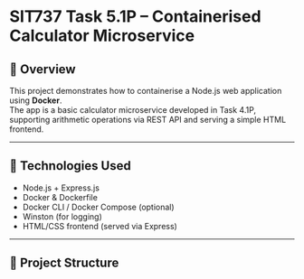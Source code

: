 # SIT737 Task 5.1P – Containerised Calculator Microservice

## 📘 Overview

This project demonstrates how to containerise a Node.js web application using **Docker**.  
The app is a basic calculator microservice developed in Task 4.1P, supporting arithmetic operations via REST API and serving a simple HTML frontend.

---

## 🔧 Technologies Used

- Node.js + Express.js
- Docker & Dockerfile
- Docker CLI / Docker Compose (optional)
- Winston (for logging)
- HTML/CSS frontend (served via Express)

---

## 🧱 Project Structure
